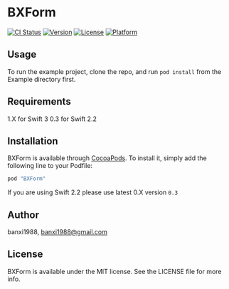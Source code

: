 # BXForm

[![CI Status](http://img.shields.io/travis/banxi1988/BXForm.svg?style=flat)](https://travis-ci.org/banxi1988/BXForm)
[![Version](https://img.shields.io/cocoapods/v/BXForm.svg?style=flat)](http://cocoapods.org/pods/BXForm)
[![License](https://img.shields.io/cocoapods/l/BXForm.svg?style=flat)](http://cocoapods.org/pods/BXForm)
[![Platform](https://img.shields.io/cocoapods/p/BXForm.svg?style=flat)](http://cocoapods.org/pods/BXForm)

## Usage

To run the example project, clone the repo, and run `pod install` from the Example directory first.

## Requirements

1.X for Swift 3
0.3 for Swift 2.2

## Installation

BXForm is available through [CocoaPods](http://cocoapods.org). To install
it, simply add the following line to your Podfile:

```ruby
pod "BXForm"
```
If you are using Swift 2.2  please use latest 0.X version `0.3`

## Author

banxi1988, banxi1988@gmail.com

## License

BXForm is available under the MIT license. See the LICENSE file for more info.
